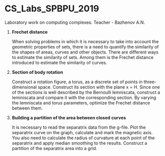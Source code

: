 # CS_Labs_SPBPU_2019
Laboratory work on computing complexes. Teacher - Bazhenov A.N.

1. **Frechet distance**
	
	When solving problems in which it is necessary to take into account the geometric properties of sets, there is a need to quantify the similarity of the shapes of areas, curves and other objects.
	There are different ways to estimate the similarity of sets. Among them is the Frechet distance introduced to estimate the similarity of curves.
	
2. **Section of body rotation**

    Construct a rotation figure, a torus, as a discrete set of points in three-dimensional space. Construct its section with the plane x = H. Since one of the sections is well described by the Bernoulli lemniscata, construct a leminiscata and compare it with the corresponding section. By varying the lemniscata and torus parameters, optimize the Frechet distance between them.
	
3. **Building a partition of the area between closed curves**

	It is necessary to read the separatrix data from the g-file. Plot the separatrix curve on the graph, calculate and mark the magnetic axis. You also need to calculate the radius of curvature at each point of the separatrix and apply median smoothing to the results. Construct a partition of the separatrix area into a grid.